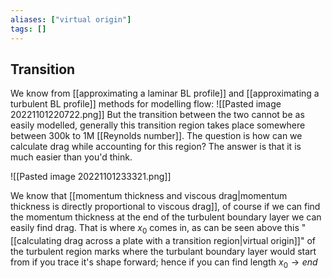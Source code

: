 ```yaml
---
aliases: ["virtual origin"]
tags: []
---
```


## Transition
We know from [[approximating a laminar BL profile]] and [[approximating a turbulent BL profile]] methods for modelling flow:
![[Pasted image 20221101220722.png]]
But the transition between the two cannot be as easily modelled, generally this transition region takes place somewhere between 300k to 1M [[Reynolds number]]. The question is how can we calculate drag while accounting for this region? The answer is that it is much easier than you'd think.

![[Pasted image 20221101233321.png]]

We know that [[momentum thickness and viscous drag|momentum thickness is directly proportional to viscous drag]], of course if we can find the momentum thickness at the end of the turbulent boundary layer we can easily find drag. That is where $x_{0}$ comes in, as can be seen above this "[[calculating drag across a plate with a transition region|virtual origin]]" of the turbulent region marks where the turbulant boundary layer would start from if you trace it's shape forward; hence if you can find length $x_{0}\to end$


